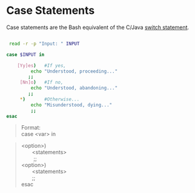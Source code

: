 # Case Statements
Case statements are the Bash equivalent of the C/Java [switch statement](https://www.geeksforgeeks.org/switch-statement-cc/). <br />
```bash

 read -r -p "Input: " INPUT

case $INPUT in

    [Yy]es)   #If yes, 
         echo "Understood, proceeding..."
        ;;
     [Nn]o)   #If no,
         echo "Understood, abandoning..."
        ;;
     *)       #Otherwise...
         echo "Misunderstood, dying..."
         ;;
esac
```
> Format: <br />
> case \<var\> in <br />

> \<option\>) <br />
>   \<statements\> <br />
>      ;; <br />
> \<option\>) <br />
>  \<statements\> <br />
>   ;; <br />
> esac <br />
